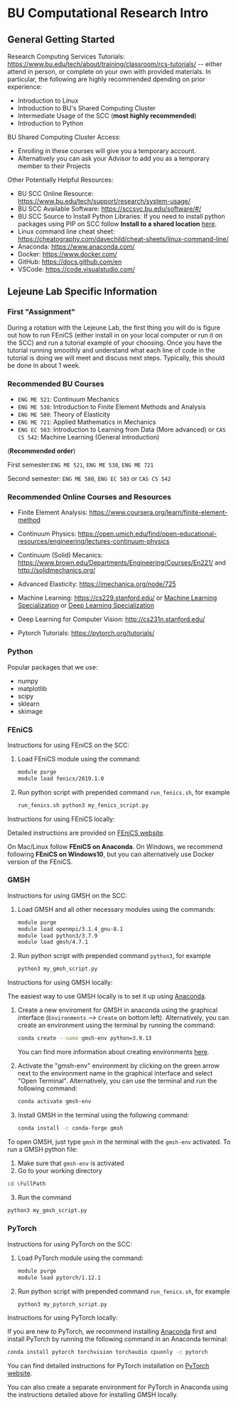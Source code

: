 # BU Computational Research Intro


## General Getting Started

Research Computing Services Tutorials: https://www.bu.edu/tech/about/training/classroom/rcs-tutorials/ -- either attend in person, or complete on your own with provided materials. In particular, the following are highly recommended dpending on prior experience:
* Introduction to Linux
* Introduction to BU's Shared Computing Cluster
* Intermediate Usage of the SCC (**most highly recommended**)
* Introduction to Python

BU Shared Computing Cluster Access:
* Enrolling in these courses will give you a temporary account. 
* Alternatively you can ask your Advisor to add you as a temporary member to their Projects

Other Potentially Helpful Resources:
* BU SCC Online Resource: https://www.bu.edu/tech/support/research/system-usage/ 
* BU SCC Available Software: https://sccsvc.bu.edu/software/#/
* BU SCC Source to Install Python Libraries: If you need to install python packages using PIP on SCC follow **Install to a shared location** [here](https://www.bu.edu/tech/support/research/software-and-programming/common-languages/python/install-packages/).
* Linux command line cheat sheet: https://cheatography.com/davechild/cheat-sheets/linux-command-line/
* Anaconda: https://www.anaconda.com/
* Docker: https://www.docker.com/
* GitHub: https://docs.github.com/en
* VSCode: https://code.visualstudio.com/

## Lejeune Lab Specific Information

### First "Assignment"
During a rotation with the Lejeune Lab, the first thing you will do is figure out how to run FEniCS (either install in on your local computer or run it on the SCC) and run a tutorial example of your choosing. Once you have the tutorial running smoothly and understand what each line of code in the tutorial is doing we will meet and discuss next steps. Typically, this should be done in about 1 week.

### Recommended BU Courses
* `ENG ME 521`: Continuum Mechanics 
* `ENG ME 538`: Introduction to Finite Element Methods and Analysis
* `ENG ME 580`: Theory of Elasticity
* `ENG ME 721`: Applied Mathematics in Mechanics
* `ENG EC 503`: Introduction to Learning from Data (More advanced) or `CAS CS 542`: Machine Learning (General introduction)

(**Recommended order**)

First semester:`ENG ME 521`, `ENG ME 538`, `ENG ME 721`

Second semester: `ENG ME 580`, `ENG EC 503` or `CAS CS 542`

### Recommended Online Courses and Resources
* Finite Element Analysis: https://www.coursera.org/learn/finite-element-method
* Continuum Physics: https://open.umich.edu/find/open-educational-resources/engineering/lectures-continuum-physics 
* Continuum (Solid) Mecanics: https://www.brown.edu/Departments/Engineering/Courses/En221/ and http://solidmechanics.org/
* Advanced Elasticity: https://imechanica.org/node/725
* Machine Learning: https://cs229.stanford.edu/ or [Machine Learning Specialization](https://www.coursera.org/specializations/machine-learning-introduction?utm_source=gg&utm_medium=sem&utm_campaign=07_Machine_Learning_Stanford_Search-US&utm_content=B2C&campaignid=685340575&adgroupid=32639001781&device=c&keyword=machine%20learning%20techniques&matchtype=b&network=g&devicemodel=&adpostion=&creativeid=606802906474&hide_mobile_promo=&gclid=Cj0KCQiAg_KbBhDLARIsANx7wAxZRh6MDeb8VTJtdWNTyiwTonwTS4TRGD7yiviQRIKmJlVrSai6dwIaAjVfEALw_wcB#courses) or [Deep Learning Specialization](https://www.coursera.org/specializations/deep-learning?utm_source=gg&utm_medium=sem&utm_campaign=07_Machine_Learning_Stanford_Search-US&utm_content=B2C&campaignid=685340575&adgroupid=32639001781&device=c&keyword=machine%20learning%20techniques&matchtype=b&network=g&devicemodel=&adpostion=&creativeid=606802906474&hide_mobile_promo=&gclid=Cj0KCQiAg_KbBhDLARIsANx7wAxZRh6MDeb8VTJtdWNTyiwTonwTS4TRGD7yiviQRIKmJlVrSai6dwIaAjVfEALw_wcB#courses)

* Deep Learning for Computer Vision: http://cs231n.stanford.edu/
* Pytorch Tutorials: https://pytorch.org/tutorials/

### Python
Popular packages that we use:
* numpy
* matplotlib
* scipy
* sklearn
* skimage

### FEniCS
Instructions for using FEniCS on the SCC:
1. Load FEniCS module using the command: 
    
    ```bash 
    module purge
    module load fenics/2019.1.0 
    ```
2. Run python script with prepended command `run_fenics.sh`, for example 
    
    ``` bash 
    run_fenics.sh python3 my_fenics_script.py
    ```
Instructions for using FEniCS locally:

Detailed instructions are provided on [FEniCS website](https://fenicsproject.org/download/archive/).

On Mac/Linux follow **FEniCS on Anaconda**. 
On Windows, we recommend following **FEniCS on Windows10**, but you can alternatively use Docker version of the FEniCS.

### GMSH
Instructions for using GMSH on the SCC:

1. Load GMSH and all other necessary modules using the commands: 
    
    ```bash 
    module purge
    module load openmpi/3.1.4_gnu-8.1
    module load python3/3.7.9
    module load gmsh/4.7.1
    ```
2. Run python script with prepended command `python3`, for example 
    
    ``` bash 
    python3 my_gmsh_script.py
    ```

Instructions for using GMSH locally:

The easiest way to use GMSH locally is to set it up using [Anaconda](https://www.anaconda.com/).
1. Create a new enviroment for GMSH in anaconda using the graphical interface (`Environments` --> `Create` on bottom left).
    Alternatively, you can create an environment using the terminal by running the command: 
    
    ```bash
    conda create --name gmsh-env python=3.9.13
    ```
    
    You can find more information about creating environments [here](https://conda.io/projects/conda/en/latest/user-guide/tasks/manage-environments.html).

2. Activate the "gmsh-env" environment by clicking on the green arrow next to the environment name in the graphical interface and select "Open Terminal". Alternatively, you can use the terminal and run the following command:

    ```bash 
    conda activate gmsh-env
    ```
3. Install GMSH in the terminal using the following command:

    ```bash
    conda install -c conda-forge gmsh
    ```

To open GMSH, just type `gmsh` in the terminal with the `gmsh-env` activated.
To run a GMSH python file:

1. Make sure that `gmsh-env` is activated
2. Go to your working directory

```bash
cd \FullPath
```
3. Run the command

```bash 
python3 my_gmsh_script.py
```
### PyTorch
Instructions for using PyTorch on the SCC:

1. Load PyTorch module using the command: 
    
    ```bash 
    module purge
    module load pytorch/1.12.1
    ```
2. Run python script with prepended command `run_fenics.sh`, for example 
    
    ``` bash 
    python3 my_pytorch_script.py
    ```

Instructions for using PyTorch locally:

If you are new to PyTorch, we recommend installing [Anaconda](https://www.anaconda.com/products/distribution) first and install PyTorch by running the following command in an Anaconda terminal:

```bash
conda install pytorch torchvision torchaudio cpuonly -c pytorch
```
You can find detailed instructions for PyTorch installation on [PyTorch website](https://pytorch.org/get-started/locally/).

You can also create a separate environment for PyTorch in Anaconda using the instructions detailed above for installing GMSH locally.
